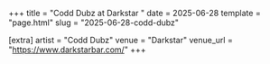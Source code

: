+++
title = "Codd Dubz at Darkstar "
date = 2025-06-28
template = "page.html"
slug = "2025-06-28-codd-dubz"

[extra]
artist = "Codd Dubz"
venue = "Darkstar"
venue_url = "https://www.darkstarbar.com/"
+++
